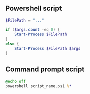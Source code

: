 ## Powershell script
```ps1
$FilePath = "..."

if ($args.count -eq 0) {
    Start-Process $FilePath
}
else {
    Start-Process $FilePath $args
}
```

## Command prompt script
```bat
@echo off
powershell script_name.ps1 %*
```